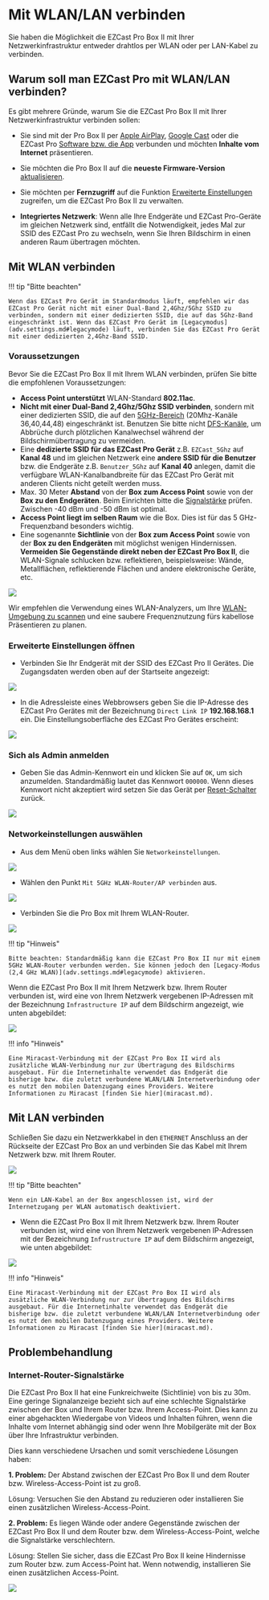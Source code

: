# Mit WLAN/LAN verbinden

Sie haben die Möglichkeit die EZCast Pro Box II mit Ihrer Netzwerkinfrastruktur entweder drahtlos per WLAN oder per LAN-Kabel zu verbinden.

## Warum soll man EZCast Pro mit WLAN/LAN verbinden?

Es gibt mehrere Gründe, warum Sie die EZCast Pro Box II mit Ihrer Netzwerkinfrastruktur verbinden sollen:

* Sie sind mit der Pro Box II per [Apple AirPlay](airplay.md), [Google Cast](googlecast.md) oder die EZCast Pro [Software bzw. die App](ezcastproapp.md) verbunden und möchten **Inhalte vom Internet** präsentieren.

* Sie möchten die Pro Box II auf die **neueste Firmware-Version** [aktualisieren](firmware-upgrade.md).

* Sie möchten per **Fernzugriff** auf die Funktion [Erweiterte Einstellungen](adv.settings.md) zugreifen, um die EZCast Pro Box II zu verwalten.
  
* **Integriertes Netzwerk**: Wenn alle Ihre Endgeräte und EZCast Pro-Geräte im gleichen Netzwerk sind, entfällt die Notwendigkeit, jedes Mal zur SSID des EZCast Pro zu wechseln, wenn Sie Ihren Bildschirm in einen anderen Raum übertragen möchten.

## Mit WLAN verbinden

!!! tip "Bitte beachten"
    
	Wenn das EZCast Pro Gerät im Standardmodus läuft, empfehlen wir das EZCast Pro Gerät nicht mit einer Dual-Band 2,4Ghz/5Ghz SSID zu verbinden, sondern mit einer dedizierten SSID, die auf das 5Ghz-Band eingeschränkt ist. Wenn das EZCast Pro Gerät im [Legacymodus](adv.settings.md#legacymode) läuft, verbinden Sie das EZCast Pro Gerät mit einer dedizierten 2,4Ghz-Band SSID.

### Voraussetzungen

Bevor Sie die EZCast Pro Box II mit Ihrem WLAN verbinden, prüfen Sie bitte die empfohlenen Voraussetzungen:

* **Access Point unterstützt** WLAN-Standard **802.11ac**.
* **Nicht mit einer Dual-Band 2,4Ghz/5Ghz SSID verbinden**, sondern mit einer dedizierten SSID, die auf den [5GHz-Bereich](https://en.wikipedia.org/wiki/List_of_WLAN_channels#5_GHz_(802.11a/h/j/n/ac/ax)) (20Mhz-Kanäle 36,40,44,48) eingeschränkt ist. Benutzen Sie bitte nicht [DFS-Kanäle](https://en.wikipedia.org/wiki/Dynamic_frequency_selection), um Abbrüche durch plötzlichen Kanalwechsel während der Bildschirmübertragung zu vermeiden.
* Eine **dedizierte SSID für das EZCast Pro Gerät** z.B. `EZCast_5Ghz` auf **Kanal 48** und im gleichen Netzwerk eine **andere SSID für die Benutzer** bzw. die Endgeräte z.B. `Benutzer_5Ghz` auf **Kanal 40** anlegen, damit die verfügbare WLAN-Kanalbandbreite für das EZCast Pro Gerät mit anderen Clients nicht geteilt werden muss. 
* Max. 30 Meter **Abstand** von der **Box zum Access Point** sowie von der **Box zu den Endgeräten**. Beim Einrichten bitte die [Signalstärke](wifi.environment.md) prüfen. Zwischen -40 dBm und -50 dBm ist optimal.
* **Access Point liegt im selben Raum** wie die Box. Dies ist für das 5 GHz-Frequenzband besonders wichtig.
* Eine sogenannte **Sichtlinie** von der **Box zum Access Point** sowie von der **Box zu den Endgeräten** mit möglichst wenigen Hindernissen. **Vermeiden Sie Gegenstände direkt neben der EZCast Pro Box II**, die WLAN-Signale schlucken bzw. reflektieren, beispielsweise: Wände, Metallflächen, reflektierende Flächen und andere elektronische Geräte, etc.

![](/assets/img/setup.wifi.box.png)

Wir empfehlen die Verwendung eines WLAN-Analyzers, um Ihre  [WLAN-Umgebung zu scannen](wifi.environment.md) und eine saubere Frequenznutzung fürs kabellose Präsentieren zu planen.

### Erweiterte Einstellungen öffnen

* Verbinden Sie Ihr Endgerät mit der SSID des EZCast Pro II Gerätes. Die Zugangsdaten werden oben auf der Startseite angezeigt:

![](/assets/img/proII.direct.connect.png)

* In die Adressleiste eines Webbrowsers geben Sie die IP-Adresse des EZCast Pro Gerätes mit der Bezeichnung `Direct Link IP` **192.168.168.1** ein. Die Einstellungsoberfläche des EZCast Pro Gerätes erscheint:

![](/assets/img/proII_directIP.connect.png)

### Sich als Admin anmelden

* Geben Sie das Admin-Kennwort ein und klicken Sie auf `OK`, um sich anzumelden. Standardmäßig lautet das Kennwort `000000`. Wenn dieses Kennwort nicht akzeptiert wird setzen Sie das Gerät per [Reset-Schalter](reset.md#hardreset) zurück.

![](/assets/img/EZCastII_Login.png)

### Networkeinstellungen auswählen

* Aus dem Menü oben links wählen Sie `Networkeinstellungen`.

![](/assets/img/ezcastpro.II.select.networkmanagement.png)

* Wählen den Punkt `Mit 5GHz WLAN-Router/AP verbinden` aus.

![](/assets/img/ezcastpro.II.select.connect5ghz.png)

* Verbinden Sie die Pro Box mit Ihrem WLAN-Router.

![](/assets/img/EZCastPro.II.Wifi.Internet.jpg)

!!! tip "Hinweis"
    
	Bitte beachten: Standardmäßig kann die EZCast Pro Box II nur mit einem 5GHz WLAN-Router verbunden werden. Sie können jedoch den [Legacy-Modus (2,4 GHz WLAN)](adv.settings.md#legacymode) aktivieren.

Wenn die EZCast Pro Box II mit Ihrem Netzwerk bzw. Ihrem Router verbunden ist, wird eine von Ihrem Netzwerk vergebenen IP-Adressen mit der Bezeichnung `Infrastructure IP` auf dem Bildschirm angezeigt, wie unten abgebildet:

![](/assets/img/ProDongleII_connected_to_router.png)

!!! info "Hinweis"

    Eine Miracast-Verbindung mit der EZCast Pro Box II wird als zusätzliche WLAN-Verbindung nur zur Übertragung des Bildschirms ausgebaut. Für die Internetinhalte verwendet das Endgerät die bisherige bzw. die zuletzt verbundene WLAN/LAN Internetverbindung oder es nutzt den mobilen Datenzugang eines Providers. Weitere Informationen zu Miracast [finden Sie hier](miracast.md).

## Mit LAN verbinden

Schließen Sie dazu ein Netzwerkkabel in den `ETHERNET` Anschluss an der Rückseite der EZCast Pro Box an und verbinden Sie das Kabel mit Ihrem Netzwerk bzw. mit Ihrem Router.

![](/assets/img/B10_ports.png)

!!! tip "Bitte beachten"
    
	Wenn ein LAN-Kabel an der Box angeschlossen ist, wird der Internetzugang per WLAN automatisch deaktiviert.

* Wenn die EZCast Pro Box II mit Ihrem Netzwerk bzw. Ihrem Router verbunden ist, wird eine von Ihrem Netzwerk vergebenen IP-Adressen mit der Bezeichnung `Infrustructure IP` auf dem Bildschirm angezeigt, wie unten abgebildet:

![](/assets/img/ProDongleII_connected_to_router.png)

!!! info "Hinweis"

    Eine Miracast-Verbindung mit der EZCast Pro Box II wird als zusätzliche WLAN-Verbindung nur zur Übertragung des Bildschirms ausgebaut. Für die Internetinhalte verwendet das Endgerät die bisherige bzw. die zuletzt verbundene WLAN/LAN Internetverbindung oder es nutzt den mobilen Datenzugang eines Providers. Weitere Informationen zu Miracast [finden Sie hier](miracast.md).
	
## Problembehandlung

### Internet-Router-Signalstärke

Die EZCast Pro Box II hat eine Funkreichweite (Sichtlinie) von bis zu 30m. Eine geringe Signalanzeige bezieht sich auf eine schlechte Signalstärke zwischen der Box und Ihrem Router bzw. Ihrem Access-Point. Dies kann zu einer abgehackten Wiedergabe von Videos und Inhalten führen, wenn die Inhalte vom Internet abhängig sind oder wenn Ihre Mobilgeräte mit der Box über Ihre Infrastruktur verbinden.

Dies kann verschiedene Ursachen und somit verschiedene Lösungen haben:

**1. Problem:** Der Abstand zwischen der EZCast Pro Box II und dem Router bzw. Wireless-Access-Point ist zu groß.

Lösung: Versuchen Sie den Abstand zu reduzieren oder installieren Sie einen zusätzlichen Wireless-Access-Point.

**2. Problem:** Es liegen Wände oder andere Gegenstände zwischen der EZCast Pro Box II und dem Router bzw. dem Wireless-Access-Point, welche die Signalstärke verschlechtern.

Lösung: Stellen Sie sicher, dass die EZCast Pro Box II keine Hindernisse zum Router bzw. zum Access-Point hat. Wenn notwendig, installieren Sie einen zusätzlichen Access-Point.

![](/assets/img/ProII.Internet.Signal.png)